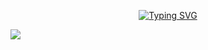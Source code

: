 <div align="center">
  
  <!-- dynamic typing effect -->
<a href="https://git.io/typing-svg"><img src="https://readme-typing-svg.demolab.com?font=Fira+Code&pause=10&color=E8B7F7&width=435&lines=console.log(Hello%2C+World!);This+is+Haixin." alt="Typing SVG" /></a>
  
  </div align="center">

  <!-- knock code pictures -->
  <img src="https://cdn.jsdelivr.net/gh/sun0225SUN/sun0225SUN/assets/images/coding.gif" /><br>
